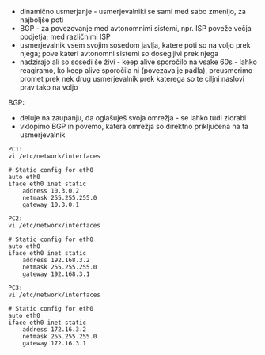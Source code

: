 - dinamično usmerjanje - usmerjevalniki se sami med sabo zmenijo, za najboljše poti
- BGP - za povezovanje med avtonomnimi sistemi, npr. ISP poveže večja podjetja; med različnimi ISP
- usmerjevalnik vsem svojim sosedom javlja, katere poti so na voljo prek njega; pove kateri avtonomni sistemi so dosegljivi prek njega
- nadzirajo ali so sosedi še živi - keep alive sporočilo na vsake 60s - lahko reagiramo, ko keep alive sporočila ni (povezava je padla), preusmerimo promet prek nek drug usmerjevalnik prek katerega so te ciljni naslovi prav tako na voljo

BGP:
- deluje na zaupanju, da oglašuješ svoja omrežja - se lahko tudi zlorabi
- vklopimo BGP in povemo, katera omrežja so direktno priključena na ta usmerjevalnik

```
PC1:
vi /etc/network/interfaces

# Static config for eth0
auto eth0
iface eth0 inet static
	address 10.3.0.2
	netmask 255.255.255.0
	gateway 10.3.0.1

PC2:
vi /etc/network/interfaces

# Static config for eth0
auto eth0
iface eth0 inet static
	address 192.168.3.2
	netmask 255.255.255.0
	gateway 192.168.3.1

PC3:
vi /etc/network/interfaces

# Static config for eth0
auto eth0
iface eth0 inet static
	address 172.16.3.2
	netmask 255.255.255.0
	gateway 172.16.3.1
```